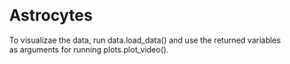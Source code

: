 # Astrocytes

To visualizae the data, run data.load_data() and use the returned variables as arguments for running plots.plot_video().
